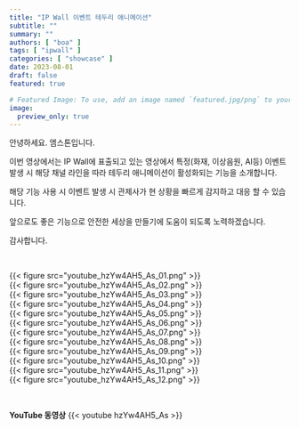 ```yaml
---
title: "IP Wall 이벤트 테두리 애니메이션"
subtitle: ""
summary: ""
authors: [ "boa" ]
tags: [ "ipwall" ]
categories: [ "showcase" ]
date: 2023-08-01
draft: false
featured: true

# Featured Image: To use, add an image named `featured.jpg/png` to your page's folder.
image:
  preview_only: true
---
```


안녕하세요. 엠스톤입니다. 

이번 영상에서는 IP Wall에 표출되고 있는 영상에서 특정(화재, 이상음원, AI등) 이벤트 발생 시 해당 채널 라인을 따라 테두리 애니메이션이 활성화되는 기능을 소개합니다. 

해당 기능 사용 시 이벤트 발생 시 관제사가 현 상황을 빠르게 감지하고 대응 할 수 있습니다.

앞으로도 좋은 기능으로 안전한 세상을 만들기에 도움이 되도록 노력하겠습니다.

감사합니다.


&nbsp;

<div class="container"><div class="row no-gutters">
<div class="col-sm-6">{{< figure src="youtube_hzYw4AH5_As_01.png" >}}</div>
<div class="col-sm-6">{{< figure src="youtube_hzYw4AH5_As_02.png" >}}</div>
<div class="col-sm-6">{{< figure src="youtube_hzYw4AH5_As_03.png" >}}</div>
<div class="col-sm-6">{{< figure src="youtube_hzYw4AH5_As_04.png" >}}</div>
<div class="col-sm-6">{{< figure src="youtube_hzYw4AH5_As_05.png" >}}</div>
<div class="col-sm-6">{{< figure src="youtube_hzYw4AH5_As_06.png" >}}</div>
<div class="col-sm-6">{{< figure src="youtube_hzYw4AH5_As_07.png" >}}</div>
<div class="col-sm-6">{{< figure src="youtube_hzYw4AH5_As_08.png" >}}</div>
<div class="col-sm-6">{{< figure src="youtube_hzYw4AH5_As_09.png" >}}</div>
<div class="col-sm-6">{{< figure src="youtube_hzYw4AH5_As_10.png" >}}</div>
<div class="col-sm-6">{{< figure src="youtube_hzYw4AH5_As_11.png" >}}</div>
<div class="col-sm-6">{{< figure src="youtube_hzYw4AH5_As_12.png" >}}</div>
</div></div>

&nbsp;

**YouTube 동영상**
{{< youtube hzYw4AH5_As >}}



